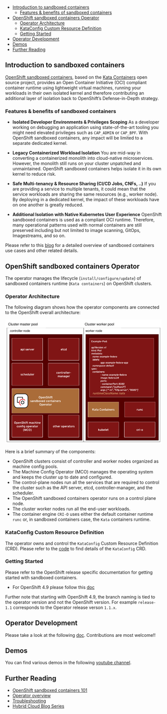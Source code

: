 <!-- TOC start -->
- [Introduction to sandboxed containers](#introduction-to-sandboxed-containers)
  * [Features & benefits of sandboxed containers](#features-benefits-of-sandboxed-containers)
- [OpenShift sandboxed containers Operator](#openshift-sandboxed-containers-operator)
  * [Operator Architecture](#operator-architecture)
  * [KataConfig Custom Resource Definition](#kataconfig-custom-resource-definition)
  * [Getting Started](#getting-started)
- [Operator Development](#operator-development)
- [Demos](#demos)
- [Further Reading](#further-reading)
<!-- TOC end -->


## Introduction to sandboxed containers

[OpenShift sandboxed containers](https://www.redhat.com/en/openshift-sandboxed-containers), based on the [Kata Containers](https://katacontainers.io/) open source project, provides an Open Container Initiative (OCI) compliant container runtime using lightweight virtual machines, running your workloads in their own isolated kernel and therefore contributing an additional layer of isolation back to OpenShift’s Defense-in-Depth strategy. 

### Features & benefits of sandboxed containers

- **Isolated Developer Environments & Privileges Scoping** 
As a developer working on debugging an application using state-of-the-art tooling you might need elevated privileges such as `CAP_ADMIN` or `CAP_BPF`. With OpenShift sandboxed containers, any impact will be limited to a separate dedicated kernel.

- **Legacy Containerized Workload Isolation** 
You are mid-way in converting a containerized monolith into cloud-native microservices. However, the monolith still runs on your cluster unpatched and unmaintained. OpenShift sandboxed containers helps isolate it in its own kernel to reduce risk.

- **Safe Multi-tenancy & Resource Sharing (CI/CD Jobs, CNFs, ..)** 
If you are providing a service to multiple tenants, it could mean that the service workloads are sharing the same resources (e.g., worker node). By deploying in a dedicated kernel, the impact of these workloads have on one another is greatly reduced.

- **Additional Isolation with Native Kubernetes User Experience**
OpenShift sandboxed containers is used as a compliant OCI runtime. Therefore, many operational patterns used with normal containers are still preserved including but not limited to image scanning, GitOps, Imagestreams, and so on.

Please refer to this [blog](https://cloud.redhat.com/blog/the-dawn-of-openshift-sandboxed-containers-overview) for a detailed overview of sandboxed containers use cases and other related details.

## OpenShift sandboxed containers Operator

The operator manages the lifecycle (`install/configure/update`) of sandboxed containers runtime (`Kata containers`) on OpenShift clusters.

### Operator Architecture

The following diagram shows how the operator components are connected to the OpenShift overall architecture:

![High Level Overview](./docs/arch.png)


Here is a brief summary of the components:

- OpenShift clusters consist of controller and worker nodes organized as  machine config pools. 
- The Machine Config Operator (MCO) manages the operating system and keeps the cluster up to date and configured.
- The control-plane nodes run all the services that are required to control the cluster such as the API server, etcd, controller-manager, and the scheduler. 
- The OpenShift sandboxed containers operator runs on a control plane node.
- The cluster worker nodes run all the end-user workloads. 
- The container engine `CRI-O` uses either the default container runtime `runc` or, in sandboxed containers case, the `Kata` containers runtime.

### KataConfig Custom Resource Definition

The operator owns and control the `KataConfig` Custom Resource Definition (CRD).
Please refer to the [code](https://github.com/openshift/sandboxed-containers-operator/blob/master/api/v1/kataconfig_types.go) to find details of the `KataConfig` CRD. 

### Getting Started

Please refer to the OpenShift release specific documentation for getting started with sandboxed containers. 
- For OpenShift 4.9 please follow this [doc](https://docs.openshift.com/container-platform/4.9/sandboxed_containers/deploying-sandboxed-container-workloads.html)

Further note that starting with OpenShift 4.9, the branch naming is tied to the operator version and not the OpenShift version.
For example `release-1.1` corresponds to the Operator release verson `1.1.x`.

## Operator Development

Please take a look at the following [doc](./docs/DEVELOPMENT.md). 
Contributions are most welcome!!

## Demos

You can find various demos in the following [youtube channel](https://www.youtube.com/channel/UC6PCt2zbug9cF4SpnMrE68A).

## Further Reading

- [OpenShift sandboxed containers 101](https://cloud.redhat.com/blog/openshift-sandboxed-containers-101)
- [Operator overview](https://cloud.redhat.com/blog/openshift-sandboxed-containers-operator-from-zero-to-hero-the-hard-way)
- [Troubleshooting](https://cloud.redhat.com/blog/sandboxed-containers-operator-from-zero-to-hero-the-hard-way-part-2)
- [Hybrid Cloud Blog Series](https://www.redhat.com/en/openshift-sandboxed-containers)
